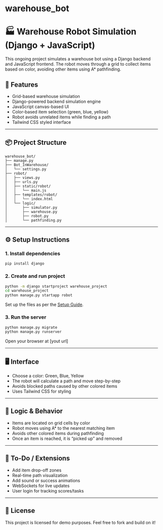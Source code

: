# warehouse_bot
# 🏭 Warehouse Robot Simulation (Django + JavaScript)

This ongoing project simulates a warehouse bot using a Django backend and JavaScript frontend. The robot moves through a grid to collect items based on color, avoiding other items using A* pathfinding.

## 🚀 Features

- Grid-based warehouse simulation
- Django-powered backend simulation engine
- JavaScript canvas-based UI
- Color-based item selection (green, blue, yellow)
- Robot avoids unrelated items while finding a path
- Tailwind CSS styled interface

---

## 📦 Project Structure

```
warehouse_bot/
├── manage.py
├── Bot_InWarehouse/
│   └── settings.py
├── robot/
│   ├── views.py
│   ├── urls.py
│   ├── static/robot/
│   │   └── main.js
│   ├── templates/robot/
│   │   └── index.html
│   └── logic/
│       ├── simulator.py
│       ├── warehouse.py
│       ├── robot.py
│       └── pathfinding.py
```

---

## ⚙️ Setup Instructions

### 1. Install dependencies

```bash
pip install django
```

### 2. Create and run project

```bash
python -m django startproject warehouse_project
cd warehouse_project
python manage.py startapp robot
```

Set up the files as per the [Setup Guide](./README.md).

### 3. Run the server

```bash
python manage.py migrate
python manage.py runserver
```

Open your browser at [yout url]

---

## 🖥️ Interface

- Choose a color: Green, Blue, Yellow
- The robot will calculate a path and move step-by-step
- Avoids blocked paths caused by other colored items
- Uses Tailwind CSS for styling

---

## 🧠 Logic & Behavior

- Items are located on grid cells by color
- Robot moves using A* to the nearest matching item
- Avoids other colored items during pathfinding
- Once an item is reached, it is “picked up” and removed

---

## 📌 To-Do / Extensions

- Add item drop-off zones
- Real-time path visualization
- Add sound or success animations
- WebSockets for live updates
- User login for tracking scores/tasks

---

## 📄 License

This project is licensed for demo purposes. Feel free to fork and build on it!
